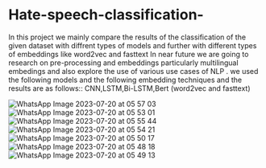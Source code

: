 # Hate-speech-classification-
In this project we mainly compare the results of the classification of the given dataset with diffrent types of models and further with different types of embeddings like word2vec and fasttext 
In near future we are going to research on pre-processing and embeddings particularly multilingual embedings and also explore the use of various use cases of NLP . 
we used the following models and the following embedding techniques and the results are as follows::
CNN,LSTM,Bi-LSTM,Bert (word2vec and fasttext)

![WhatsApp Image 2023-07-20 at 05 57 03](https://github.com/GDineshReddy/Hate-speech-classification-/assets/121826165/9befb17e-e526-4016-b6d3-a91140fd624a)
![WhatsApp Image 2023-07-20 at 05 53 01](https://github.com/GDineshReddy/Hate-speech-classification-/assets/121826165/1e533e34-6dce-4163-bb4e-2d2056d9e947)
![WhatsApp Image 2023-07-20 at 05 55 44](https://github.com/GDineshReddy/Hate-speech-classification-/assets/121826165/d3e0f4c7-ebe7-4c94-9223-f90e0a9c3ea7)
![WhatsApp Image 2023-07-20 at 05 54 21](https://github.com/GDineshReddy/Hate-speech-classification-/assets/121826165/a804b1ef-0f0d-4304-8521-9c2ab0435a92)
![WhatsApp Image 2023-07-20 at 05 50 17](https://github.com/GDineshReddy/Hate-speech-classification-/assets/121826165/24610467-3a7e-48fc-af95-ae78b0677ffd)
![WhatsApp Image 2023-07-20 at 05 48 18](https://github.com/GDineshReddy/Hate-speech-classification-/assets/121826165/6a97cb7a-75a4-4303-88f7-ce4037fa9f7f)
![WhatsApp Image 2023-07-20 at 05 49 13](https://github.com/GDineshReddy/Hate-speech-classification-/assets/121826165/306cbda7-73c9-4b2f-a22e-1492206e3755)













